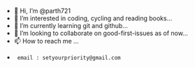 - 👋 Hi, I’m @parth721
- 👀 I’m interested in coding, cycling and reading books...
- 🌱 I’m currently learning git and github...
- 💞️ I’m looking to collaborate on good-first-issues as of now...
- 📫 How to reach me ...
-      email : setyourpriority@gmail.com

<!---
parth721/parth721 is a ✨ special ✨ repository because its `README.md` (this file) appears on your GitHub profile.
You can click the Preview link to take a look at your changes.
--->
